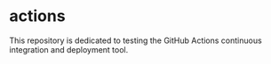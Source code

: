 # actions
This repository is dedicated to testing the GitHub Actions continuous integration and deployment tool.
